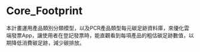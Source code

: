 # Core_Footprint

本計畫運用產品類別分類模型，以及PCR產品類型每元碳足跡資料庫，來優化雲端發票App，讓使用者在登記發票時，能直觀看到每項產品的粗估碳足跡數值，以期降低消費碳足跡，減少碳排放。
